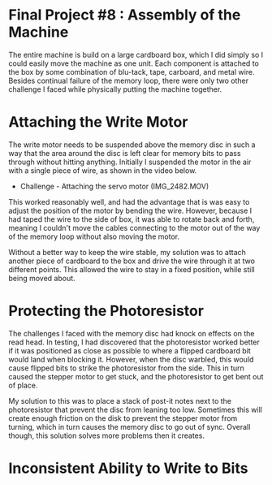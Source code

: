 # Final Project #8 : Assembly of the Machine

The entire machine is build on a large cardboard box, which I did simply so I could easily move the machine as one unit. Each component is attached to the box by some combination of blu-tack, tape, carboard, and metal wire. Besides continual failure of the memory loop, there were only two other challenge I faced while physically putting the machine together.

# Attaching the Write Motor
The write motor needs to be suspended above the memory disc in such a way that the area around the disc is left clear for memory bits to pass through without hitting anything. Initially I suspended the motor in the air with a single piece of wire, as shown in the video below.

* Challenge - Attaching the servo motor (IMG_2482.MOV)

This worked reasonably well, and had the advantage that is was easy to adjust the position of the motor by bending the wire. However, because I had taped the wire to the side of box, it was able to rotate back and forth, meaning I couldn't move the cables connecting to the motor out of the way of the memory loop without also moving the motor.

Without a better way to keep the wire stable, my solution was to attach another piece of cardboard to the box and drive the wire through it at two different points. This allowed the wire to stay in a fixed position, while still being moved about.

# Protecting the Photoresistor
The challenges I faced with the memory disc had knock on effects on the read head. In testing, I had discovered that the photoresistor worked better if it was positioned as close as possible to where a flipped cardboard bit would land when blocking it. However, when the disc warbled, this would cause flipped bits to strike the photoresistor from the side. This in turn caused the stepper motor to get stuck, and the photoresistor to get bent out of place.

My solution to this was to place a stack of post-it notes next to the photoresistor that prevent the disc from leaning too low. Sometimes this will create enough friction on the disk to prevent the stepper motor from turning, which in turn causes the memory disc to go out of sync. Overall though, this solution solves more problems then it creates.

# Inconsistent Ability to Write to Bits

